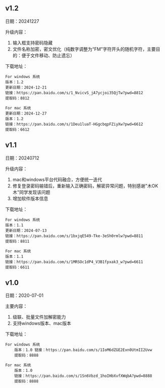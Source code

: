 
## v1.2
日期：20241227 

升级内容： 
   1. 输入框支持密码隐藏
   2. 文件名称加密，密文优化（纯数字调整为“FM”字符开头的随机字符，主要目的：便于文件移动、防止遗忘）

下载地址：  

    For windows 系统
    版本：1.2    
    更新日期：2024-12-21  
    链接：https://pan.baidu.com/s/1_NvicvS_jA7ycjoi35QjTw?pwd=8812
    提取码：8812

    For mac 系统
    更新日期：2024-12-27
    版本：1.2   
    链接：https://pan.baidu.com/s/1Deu1luaT-HGgcbqpFZiyXw?pwd=6612  
    提取码：6612
   
## v1.1 
日期：20240712  

升级内容： 
   1. mac和windows平台代码融合，方便统一迭代
   1. 修复登录密码输错后，重新输入正确密码，解密异常问题，特别感谢"木OK木"同学发现该问题
   2. 增加软件版本信息

下载地址：  

    For windows 系统
    版本：1.1    
    更新日期：2024-07-13  
    链接：https://pan.baidu.com/s/1bxjqE549-Tke-3eSh0rmlw?pwd=8811  
    提取码：8811
    
    For mac 系统
    版本：1.1   
    链接：https://pan.baidu.com/s/1MRSOc1dP4_V3B1fpxak3_w?pwd=6611  
    提取码：6611

## v1.0
日期：2020-07-01

主要内容：
1. 级联、批量文件加解密能力
2. 支持windows版本、mac版本

下载地址：  

    For windows 系统
        版本：1.0 链接：https://pan.baidu.com/s/1IoM6dZGE2Exn0UtmII2Uvw  
        提取码：8888  
    
    For mac 系统
        版本：1.0
        链接：https://pan.baidu.com/s/1Sn6Vbzd_1hoIHbXvfXWqbA?pwd=8888  
        提取码：8888  
